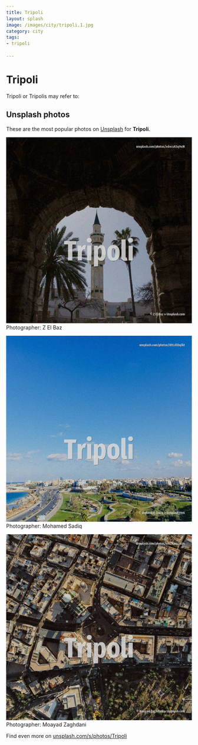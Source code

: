 ```yaml
---
title: Tripoli
layout: splash
image: /images/city/tripoli.1.jpg
category: city
tags:
- tripoli

---
```

# Tripoli

Tripoli or Tripolis  may refer to:    

 
## Unsplash photos
These are the most popular photos on [Unsplash](https://unsplash.com) for **Tripoli**.
 
![Tripoli](/images/city/tripoli.1.jpg)
Photographer:  Z El Baz
 
![Tripoli](/images/city/tripoli.2.jpg)
Photographer:  Mohamed Sadiq
 
![Tripoli](/images/city/tripoli.3.jpg)
Photographer:  Moayad Zaghdani
 
Find even more on [unsplash.com/s/photos/Tripoli](https://unsplash.com/s/photos/Tripoli)
 
